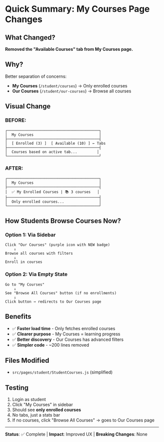 # Quick Summary: My Courses Page Changes

## What Changed?
**Removed the "Available Courses" tab from My Courses page.**

## Why?
Better separation of concerns:
- **My Courses** (`/student/courses`) → Only enrolled courses
- **Our Courses** (`/student/our-courses`) → Browse all courses

## Visual Change

### BEFORE:
```
┌──────────────────────────────────────────┐
│  My Courses                              │
├──────────────────────────────────────────┤
│  [ Enrolled (3) ]  [ Available (10) ] ← Tabs
├──────────────────────────────────────────┤
│  Courses based on active tab...         │
└──────────────────────────────────────────┘
```

### AFTER:
```
┌──────────────────────────────────────────┐
│  My Courses                              │
├──────────────────────────────────────────┤
│  ✅ My Enrolled Courses | 📚 3 courses   │
├──────────────────────────────────────────┤
│  Only enrolled courses...                │
└──────────────────────────────────────────┘
```

## How Students Browse Courses Now?

### Option 1: Via Sidebar
```
Click "Our Courses" (purple icon with NEW badge)
    ↓
Browse all courses with filters
    ↓
Enroll in courses
```

### Option 2: Via Empty State
```
Go to "My Courses"
    ↓
See "Browse All Courses" button (if no enrollments)
    ↓
Click button → redirects to Our Courses page
```

## Benefits
- ✅ **Faster load time** - Only fetches enrolled courses
- ✅ **Clearer purpose** - My Courses = learning progress
- ✅ **Better discovery** - Our Courses has advanced filters
- ✅ **Simpler code** - ~200 lines removed

## Files Modified
- `src/pages/student/StudentCourses.js` (simplified)

## Testing
1. Login as student
2. Click "My Courses" in sidebar
3. Should see **only enrolled courses**
4. No tabs, just a stats bar
5. If no courses, click "Browse All Courses" → goes to Our Courses page

---

**Status**: ✅ Complete | **Impact**: Improved UX | **Breaking Changes**: None
